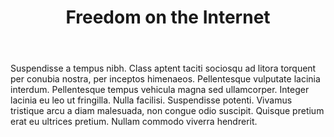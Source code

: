 ---
layout: projects
type: book
featured: 
color: 

# info
title: Freedom on the Internet
subtitle: 
body: Suspendisse a tempus nibh. Class aptent taciti sociosqu ad litora torquent per conubia nostra, per inceptos himenaeos. Pellentesque vulputate lacinia interdum. Pellentesque tempus vehicula magna sed ullamcorper. Integer lacinia eu leo ut fringilla. Nulla facilisi. Suspendisse potenti. Vivamus tristique arcu a diam malesuada, non congue odio suscipit. Quisque pretium erat eu ultrices pretium. Nullam commodo viverra hendrerit. 
category: Editorial

# meta
client: 
tags: #no more than three
  - tag: 
  - tag: 
  - tag: 

# content
video_id: #vimeo video id

---